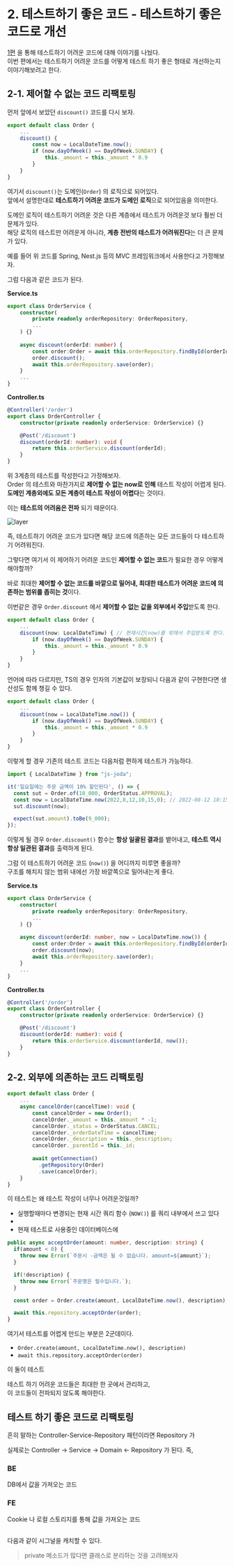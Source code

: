 # 2. 테스트하기 좋은 코드 - 테스트하기 좋은 코드로 개선

[1편](https://jojoldu.tistory.com/674) 을 통해 테스트하기 어려운 코드에 대해 이야기를 나눴다.  
이번 편에서는 테스트하기 어려운 코드를 어떻게 테스트 하기 좋은 형태로 개선하는지 이야기해보려고 한다.

## 2-1. 제어할 수 없는 코드 리팩토링

먼저 앞에서 보았던 `discount()` 코드를 다시 보자.   

```ts
export default class Order {
    ...
    discount() {
        const now = LocalDateTime.now();
        if (now.dayOfWeek() == DayOfWeek.SUNDAY) {
            this._amount = this._amount * 0.9
        }
    }
}
```

여기서 `discount()`는 도메인(`Order`) 의 로직으로 되어있다.  
앞에서 설명한대로 **테스트하기 어려운 코드가 도메인 로직**으로 되어있음을 의미한다.  
  
도메인 로직이 테스트하기 어려운 것은 다른 계층에서 테스트가 어려운것 보다 훨씬 더 문제가 있다.  
해당 로직의 테스트만 어려운게 아니라, **계층 전반의 테스트가 어려워진다**는 더 큰 문제가 있다.  
  
예를 들어 위 코드를 Spring, Nest.js 등의 MVC 프레임워크에서 사용한다고 가정해보자.  
  
그럼 다음과 같은 코드가 된다.  
  
**Service.ts**

```ts
export class OrderService {
    constructor(
        private readonly orderRepository: OrderRepository,
        ...
    ) {}
  
    async discount(orderId: number) {
        const order:Order = await this.orderRepository.findById(orderId);
        order.discount();
        await this.orderRepository.save(order);
    }
    ...
}
```

**Controller.ts**

```ts
@Controller('/order')
export class OrderController {
    constructor(private readonly orderService: OrderService) {}

    @Post('/discount')
    discount(orderId: number): void {
        return this.orderService.discount(orderId);
    }
}

```

위 3계층의 테스트를 작성한다고 가정해보자.  
Order 의 테스트와 마찬가지로 **제어할 수 없는 now로 인해** 테스트 작성이 어렵게 된다.  
**도메인 계층외에도 모든 계층이 테스트 작성이 어렵다**는 것이다.  
  
이는 **테스트의 어려움은 전파** 되기 때문이다.  
  
![layer](./images/layer.png)

즉, 테스트하기 어려운 코드가 있다면 해당 코드에 의존하는 모든 코드들이 다 테스트하기 어려워진다.  
  
그렇다면 여기서 이 제어하기 어려운 코드인 **제어할 수 없는 코드**가 필요한 경우 어떻게 해야할까?  
  
바로 최대한 **제어할 수 없는 코드를 바깥으로 밀어내, 최대한 테스트가 어려운 코드에 의존하는 범위를 좁히는 것**이다.  
  
이번같은 경우 `Order.discount` 에서 **제어할 수 없는 값을 외부에서 주입**받도록 한다.

```ts
export default class Order {
    ...
    discount(now: LocalDateTimw) { // 현재시간(now)를 밖에서 주입받도록 한다.
        if (now.dayOfWeek() == DayOfWeek.SUNDAY) {
            this._amount = this._amount * 0.9
        }
    }
}
```

언어에 따라 다르지만, TS의 경우 인자의 기본값이 보장되니 다음과 같이 구현한다면 생산성도 함께 챙길 수 있다.

```ts
export default class Order {
    ...
    discount(now = LocalDateTime.now()) {
        if (now.dayOfWeek() == DayOfWeek.SUNDAY) {
            this._amount = this._amount * 0.9
        }
    }
}
```

이렇게 할 경우 기존의 테스트 코드는 다음처럼 편하게 테스트가 가능하다.

```ts
import { LocalDateTime } from "js-joda";

it('일요일에는 주문 금액이 10% 할인된다', () => {
  const sut = Order.of(10_000, OrderStatus.APPROVAL);
  const now = LocalDateTime.now(2022,8,12,10,15,0); // 2022-08-12 10:15:00 시로 고정
  sut.discount(now);

  expect(sut.amount).toBe(9_000);
});
```

이렇게 될 경우 `Order.discount()` 함수는 **항상 일괄된 결과**를 뱉어내고, **테스트 역시 항상 일관된 결과**를 출력하게 된다.   
  
그럼 이 테스트하기 어려운 코드 (`now()`) 을 어디까지 미루면 좋을까?    
구조를 해치지 않는 범위 내에선 가장 바깥쪽으로 밀어내는게 좋다.

**Service.ts**

```ts
export class OrderService {
    constructor(
        private readonly orderRepository: OrderRepository,
        ...
    ) {}
  
    async discount(orderId: number, now = LocalDateTime.now()) {
        const order:Order = await this.orderRepository.findById(orderId);
        order.discount(now);
        await this.orderRepository.save(order);
    }
    ...
}
```

**Controller.ts**

```ts
@Controller('/order')
export class OrderController {
    constructor(private readonly orderService: OrderService) {}

    @Post('/discount')
    discount(orderId: number): void {
        return this.orderService.discount(orderId, now());
    }
}
```

## 2-2. 외부에 의존하는 코드 리팩토링

```ts
export default class Order {
    ...
    async cancelOrder(cancelTime): void {
        const cancelOrder = new Order();
        cancelOrder._amount = this._amount * -1;
        cancelOrder._status = OrderStatus.CANCEL;
        cancelOrder._orderDateTime = cancelTime;
        cancelOrder._description = this._description;
        cancelOrder._parentId = this._id;
        
        await getConnection()
          .getRepository(Order)
          .save(cancelOrder);
    }
}
```

이 테스트는 왜 테스트 작성이 너무나 어려운것일까?

* 실행할때마다 변경되는 현재 시간 쿼리 함수 (`NOW()`) 를 쿼리 내부에서 쓰고 있다
* 
* 현재 테스트로 사용중인 데이터베이스에 

```ts
public async acceptOrder(amount: number, description: string) {
  if(amount < 0) {
    throw new Error(`주문시 -금액은 될 수 없습니다. amount=${amount}`);
  }

  if(!description) {
    throw new Error(`주문명은 필수입니다.`);
  }

  const order = Order.create(amount, LocalDateTime.now(), description);

  await this.repository.acceptOrder(order);
}
```

여기서 테스트를 어렵게 만드는 부분은 2군데이다.

* `Order.create(amount, LocalDateTime.now(), description)`
* `await this.repository.acceptOrder(order)`

이 둘이 테스트

테스트 하기 어려운 코드들은 최대한 한 곳에서 관리하고,  
이 코드들이 전파되지 않도록 해야한다.


## 테스트 하기 좋은 코드로 리팩토링

흔히 말하는 Controller-Service-Repository 패턴이라면 Repository 가 

실제로는 Controller -> Service -> Domain <- Repository 가 된다.
즉, 

### BE

DB에서 값을 가져오는 코드

### FE

Cookie 나 로컬 스토리지를 통해 값을 가져오는 코드

## 

다음과 같이 시그널을 캐치할 수 있다.

> private 메소드가 많다면 클래스로 분리하는 것을 고려해보자

